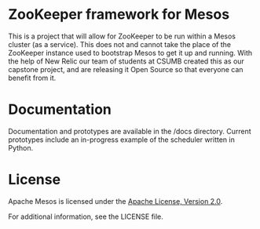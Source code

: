 # ZooKeeper framework for Mesos

This is a project that will allow for ZooKeeper to be run within a Mesos cluster (as a service).
This does not and cannot take the place of the ZooKeeper instance used to bootstrap Mesos to get it up
and running. With the help of New Relic our team of students at CSUMB created this as our capstone
project, and are releasing it Open Source so that everyone can benefit from it. 

# Documentation 

Documentation and prototypes are available in the /docs directory.
Current prototypes include an in-progress example of the scheduler written in Python.

# License

Apache Mesos is licensed under the [Apache License, Version 2.0](http://www.apache.org/licenses/LICENSE-2.0).

For additional information, see the LICENSE file.